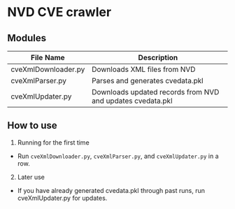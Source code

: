 # NVD CVE crawler

## Modules
File Name           | Description
--------------------|------------
cveXmlDownloader.py	| Downloads XML files from NVD
cveXmlParser.py		| Parses and generates cvedata.pkl
cveXmlUpdater.py	| Downloads updated records from NVD and updates cvedata.pkl

## How to use
1. Running for the first time
  * Run `cveXmlDownloader.py`, `cveXmlParser.py`, and `cveXmlUpdater.py` in a row.

2. Later use
  * If you have already generated cvedata.pkl through past runs, run cveXmlUpdater.py for updates.

